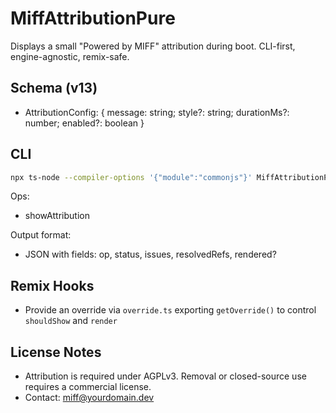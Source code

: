 # MiffAttributionPure

Displays a small "Powered by MIFF" attribution during boot. CLI-first, engine-agnostic, remix-safe.

## Schema (v13)
- AttributionConfig: { message: string; style?: string; durationMs?: number; enabled?: boolean }

## CLI
```bash
npx ts-node --compiler-options '{"module":"commonjs"}' MiffAttributionPure/cliHarness.ts MiffAttributionPure/sample_config.json MiffAttributionPure/tests/commands.json
```

Ops:
- showAttribution

Output format:
- JSON with fields: op, status, issues, resolvedRefs, rendered?

## Remix Hooks
- Provide an override via `override.ts` exporting `getOverride()` to control `shouldShow` and `render`

## License Notes
- Attribution is required under AGPLv3. Removal or closed-source use requires a commercial license.
- Contact: miff@yourdomain.dev